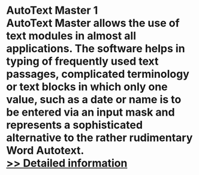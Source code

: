 # AutoText Master 1<br />AutoText Master allows the use of text modules in almost all applications. The software helps in typing of frequently used text passages, complicated terminology or text blocks in which only one value, such as a date or name is to be entered via an input mask and represents a sophisticated alternative to the rather rudimentary Word Autotext.<br />[>> Detailed information](https://secure.shareit.com/shareit/product.html?productid=300663543&affiliateid=200057808)